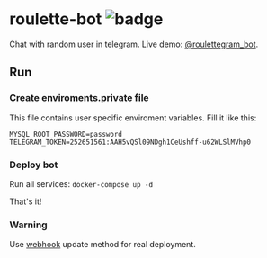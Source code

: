 # roulette-bot ![badge](https://api.travis-ci.org/lukaville/roulette-bot.svg?branch=master)
Chat with random user in telegram. Live demo: [@roulettegram_bot](https://telegram.me/roulettegram_bot).

## Run
### Create enviroments.private file
This file contains user specific enviroment variables. Fill it like this:
```
MYSQL_ROOT_PASSWORD=password
TELEGRAM_TOKEN=252651561:AAH5vQSl09NDgh1CeUshff-u62WLSlMVhp0
```
### Deploy bot
Run all services:
```docker-compose up -d```

That's it!

### Warning
Use [webhook](https://github.com/python-telegram-bot/python-telegram-bot/wiki/Webhooks) update method for real deployment.
